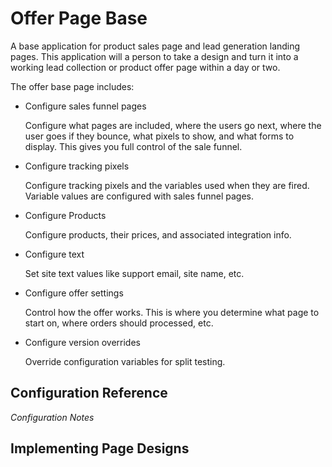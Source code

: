 # Offer Page Base

A base application for product sales page and lead generation landing
pages. This application will a person to take a design and turn it into 
a working lead collection or product offer page within a day or two. 

The offer base page includes:

* Configure sales funnel pages

    Configure what pages are included, where the users go next, where
    the user goes if they bounce, what pixels to show, and what forms
    to display. This gives you full control of the sale funnel.

* Configure tracking pixels

    Configure tracking pixels and the variables used when they are fired.
    Variable values are configured with sales funnel pages.  

* Configure Products

    Configure products, their prices, and associated integration info.  

* Configure text

    Set site text values like support email, site name, etc.  

* Configure offer settings

    Control how the offer works. This is where you determine what page
    to start on, where orders should processed, etc.  
    
* Configure version overrides

    Override configuration variables for split testing.


## Configuration Reference

*Configuration Notes*

## Implementing Page Designs
